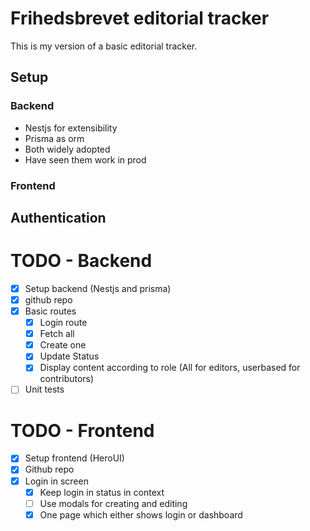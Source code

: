 # Frihedsbrevet editorial tracker 
This is my version of a basic editorial tracker. 

## Setup

### Backend 
- Nestjs for extensibility
- Prisma as orm 
- Both widely adopted 
- Have seen them work in prod

### Frontend

## Authentication


# TODO - Backend
- [x] Setup backend (Nestjs and prisma) 
- [x] github repo
- [x] Basic routes
    - [x] Login route
    - [x] Fetch all
    - [x] Create one
    - [x] Update Status
    - [x] Display content according to role (All for editors, userbased for contributors)
- [ ] Unit tests

# TODO - Frontend
- [x] Setup frontend (HeroUI)
- [x] Github repo
- [x] Login in screen 
    - [x] Keep login in status in context
    - [ ] Use modals for creating and editing 
    - [x] One page which either shows login or dashboard
